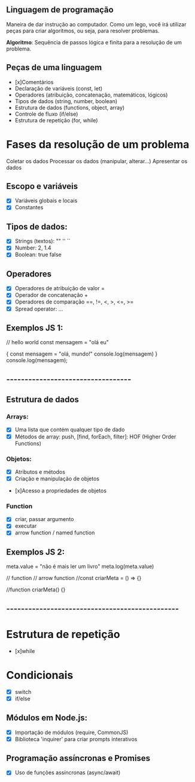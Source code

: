 ## Linguagem de programação

Maneira de dar instrução ao computador.
Como um lego, você irá utilizar peças para criar algoritmos, ou seja, para resolver problemas.

**Algoritmo**: Sequência de passos lógica e finita para a resolução de um problema.

## Peças de uma linguagem

- [x]Comentários
- Declaração de variáveis (const, let)
- Operadores (atribuição, concatenação, matemáticos, lógicos)
- Tipos de dados (string, number, boolean)
- Estrutura de dados (functions, object, array)
- Controle de fluxo (if/else)
- Estrutura de repetição (for, while)

# Fases da resolução de um problema

Coletar os dados
Processar os dados (manipular, alterar...)
Apresentar os dados

## Escopo e variáveis

- [x] Variáveis globais e locais
- [x] Constantes

## Tipos de dados:

- [x] Strings (textos): "" '' ``
- [x] Number: 2, 1.4
- [x] Boolean: true false

## Operadores

- [x] Operadores de atribuição de valor =
- [x] Operador de concatenação +
- [x] Operadores de comparação ==, !=, <, >, <=, >=
- [x] Spread operator: ...

## Exemplos JS 1:

// hello world
const mensagem = "olá eu"

{
    const mensagem = "olá, mundo!"
    console.log(mensagem)
}
console.log(mensagem);

## ----------------------------------

## Estrutura de dados

### Arrays:

- [x] Uma lista que contém qualquer tipo de dado
- [x] Métodos de array: push, [find, forEach, filter]: HOF (Higher Order Functions)

### Objetos:

- [x] Atributos e métodos
- [x] Criação e manipulação de objetos
- [x]Acesso a propriedades de objetos

### Function

- [x] criar, passar argumento
- [x] executar
- [x] arrow function / named function

## Exemplos JS 2:
meta.value = "não é mais ler um livro"
meta.log(meta.value)

// function   // arrow function
//const criarMeta = () => {}

//function criarMeta() {}
## -----------------------------------------------

# Estrutura de repetição

- [x]while

# Condicionais

- [x] switch
- [x] if/else

## Módulos em Node.js:

- [x] Importação de módulos (require, CommonJS)
- [x] Biblioteca 'inquirer' para criar prompts interativos

## Programação assíncronas e Promises

- [x] Uso de funções assíncronas (async/await)